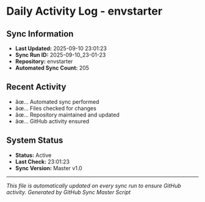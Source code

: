 ﻿# Daily Activity Log - envstarter

## Sync Information
- **Last Updated:** 2025-09-10 23:01:23
- **Sync Run ID:** 2025-09-10_23-01-23
- **Repository:** envstarter
- **Automated Sync Count:** 205

## Recent Activity
- âœ… Automated sync performed
- âœ… Files checked for changes
- âœ… Repository maintained and updated
- âœ… GitHub activity ensured

## System Status
- **Status:** Active
- **Last Check:** 23:01:23
- **Sync Version:** Master v1.0

---
*This file is automatically updated on every sync run to ensure GitHub activity.*
*Generated by GitHub Sync Master Script*

